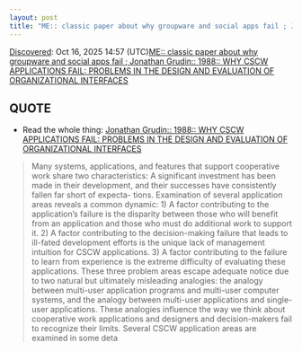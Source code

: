 ```yaml
---
layout: post
title: "ME:: classic paper about why groupware and social apps fail ; Jonathan Grudin:: 1988:: WHY CSCW APPLICATIONS FAIL: PROBLEMS IN THE DESIGN AND EVALUATION OF ORGANIZATIONAL INTERFACES"
---
```

[Discovered](http://rolandtanglao.com/2020/07/29/p1-blogthis-checkvist-list-links-to-blog/): Oct 16, 2025 14:57 (UTC)[ME:: classic paper about why groupware and social apps fail ; Jonathan Grudin:: 1988:: WHY CSCW APPLICATIONS FAIL: PROBLEMS IN THE DESIGN AND EVALUATION OF ORGANIZATIONAL INTERFACES](https://www.cs.uml.edu/~holly/teaching/91550/spring2012/p85-grudin.pdf)

## QUOTE

* Read the whole thing: [Jonathan Grudin:: 1988:: WHY CSCW APPLICATIONS FAIL: PROBLEMS IN THE DESIGN AND EVALUATION OF ORGANIZATIONAL INTERFACES](https://www.cs.uml.edu/~holly/teaching/91550/spring2012/p85-grudin.pdf)

>Many systems, applications, and features that support
cooperative work share two characteristics: A significant
investment has been made in their development, and their
successes have consistently fallen far short of expecta-
tions. Examination of several application areas reveals a
common dynamic: 1) A factor contributing to the
application’s failure is the disparity between those who
will benefit from an application and those who must do
additional work to support it. 2) A factor contributing to
the decision-making failure that leads to ill-fated
development efforts is the unique lack of management
intuition for CSCW applications. 3) A factor contributing
to the failure to learn from experience is the extreme
difficulty of evaluating these applications. These three
problem areas escape adequate notice due to two natural
but ultimately misleading analogies: the analogy between
multi-user application programs and multi-user computer
systems, and the analogy between multi-user applications
and single-user applications. These analogies influence
the way we think about cooperative work applications and
designers and decision-makers fail to recognize their
limits. Several CSCW application areas are examined in
some deta
